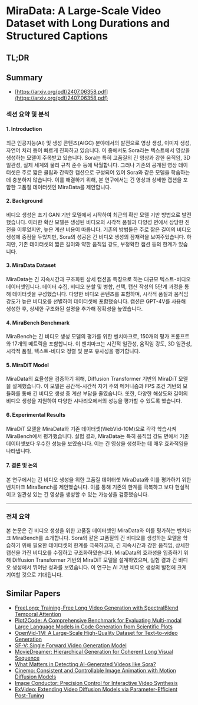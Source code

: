 # MiraData: A Large-Scale Video Dataset with Long Durations and Structured Captions
## TL;DR
## Summary
- [https://arxiv.org/pdf/2407.06358.pdf](https://arxiv.org/pdf/2407.06358.pdf)

### 섹션 요약 및 분석

#### 1. Introduction
최근 인공지능(AI) 및 생성 콘텐츠(AIGC) 분야에서의 발전으로 영상 생성, 이미지 생성, 자연어 처리 등이 빠르게 진화하고 있습니다. 이 중에서도 Sora라는 텍스트에서 영상을 생성하는 모델이 주목받고 있습니다. Sora는 특히 고품질의 긴 영상과 강한 움직임, 3D 일관성, 실제 세계의 물리 규칙 준수 등에 탁월합니다. 그러나 기존의 공개된 영상 데이터셋은 주로 짧은 클립과 간략한 캡션으로 구성되어 있어 Sora와 같은 모델을 학습하는 데 충분하지 않습니다. 이를 해결하기 위해, 본 연구에서는 긴 영상과 상세한 캡션을 포함한 고품질 데이터셋인 MiraData를 제안합니다.

#### 2. Background
비디오 생성은 초기 GAN 기반 모델에서 시작하여 최근의 확산 모델 기반 방법으로 발전했습니다. 이러한 확산 모델은 생성된 비디오의 시각적 품질과 다양성 면에서 상당한 진전을 이루었지만, 높은 계산 비용이 따릅니다. 기존의 방법들은 주로 짧은 길이의 비디오 생성에 중점을 두었지만, Sora의 성공은 긴 비디오 생성의 잠재력을 보여주었습니다. 하지만, 기존 데이터셋의 짧은 길이와 약한 움직임 강도, 부정확한 캡션 등의 한계가 있습니다.

#### 3. MiraData Dataset
MiraData는 긴 지속시간과 구조화된 상세 캡션을 특징으로 하는 대규모 텍스트-비디오 데이터셋입니다. 데이터 수집, 비디오 분할 및 병합, 선택, 캡션 작성의 5단계 과정을 통해 데이터셋을 구성했습니다. 다양한 비디오 콘텐츠를 포함하며, 시각적 품질과 움직임 강도가 높은 비디오를 선별하여 데이터셋에 포함했습니다. 캡션은 GPT-4V를 사용해 생성한 후, 상세한 구조화된 설명을 추가해 정확성을 높였습니다.

#### 4. MiraBench Benchmark
MiraBench는 긴 비디오 생성 모델의 평가를 위한 벤치마크로, 150개의 평가 프롬프트와 17개의 메트릭을 포함합니다. 이 벤치마크는 시간적 일관성, 움직임 강도, 3D 일관성, 시각적 품질, 텍스트-비디오 정렬 및 분포 유사성을 평가합니다.

#### 5. MiraDiT Model
MiraData의 효율성을 검증하기 위해, Diffusion Transformer 기반의 MiraDiT 모델을 설계했습니다. 이 모델은 공간적-시간적 자기 주의 메커니즘과 FPS 조건 기반의 모듈화를 통해 긴 비디오 생성 중 계산 부담을 줄였습니다. 또한, 다양한 해상도와 길이의 비디오 생성을 지원하여 다양한 시나리오에서의 성능을 평가할 수 있도록 했습니다.

#### 6. Experimental Results
MiraDiT 모델을 MiraData와 기존 데이터셋(WebVid-10M)으로 각각 학습시켜 MiraBench에서 평가했습니다. 실험 결과, MiraData는 특히 움직임 강도 면에서 기존 데이터셋보다 우수한 성능을 보였습니다. 이는 긴 영상을 생성하는 데 매우 효과적임을 나타냅니다.

#### 7. 결론 및 논의
본 연구에서는 긴 비디오 생성을 위한 고품질 데이터셋 MiraData와 이를 평가하기 위한 벤치마크 MiraBench를 제안했습니다. 이를 통해 기존의 한계를 극복하고 보다 현실적이고 일관성 있는 긴 영상을 생성할 수 있는 가능성을 검증했습니다.

---

### 전체 요약
본 논문은 긴 비디오 생성을 위한 고품질 데이터셋인 MiraData와 이를 평가하는 벤치마크 MiraBench를 소개합니다. Sora와 같은 고품질의 긴 비디오를 생성하는 모델을 학습하기 위해 필요한 데이터셋의 한계를 극복하고자, 긴 지속시간과 강한 움직임, 상세한 캡션을 가진 비디오를 수집하고 구조화하였습니다. MiraData의 효과성을 입증하기 위해 Diffusion Transformer 기반의 MiraDiT 모델을 설계하였으며, 실험 결과 긴 비디오 생성에서 뛰어난 성과를 보였습니다. 이 연구는 AI 기반 비디오 생성의 발전에 크게 기여할 것으로 기대됩니다.

## Similar Papers
- [FreeLong: Training-Free Long Video Generation with SpectralBlend Temporal Attention](2407.19918.md)
- [Plot2Code: A Comprehensive Benchmark for Evaluating Multi-modal Large Language Models in Code Generation from Scientific Plots](2405.07990.md)
- [OpenVid-1M: A Large-Scale High-Quality Dataset for Text-to-video Generation](2407.02371.md)
- [SF-V: Single Forward Video Generation Model](2406.04324.md)
- [MovieDreamer: Hierarchical Generation for Coherent Long Visual Sequence](2407.16655.md)
- [What Matters in Detecting AI-Generated Videos like Sora?](2406.19568.md)
- [Cinemo: Consistent and Controllable Image Animation with Motion Diffusion Models](2407.15642.md)
- [Image Conductor: Precision Control for Interactive Video Synthesis](2406.15339.md)
- [ExVideo: Extending Video Diffusion Models via Parameter-Efficient Post-Tuning](2406.14130.md)
